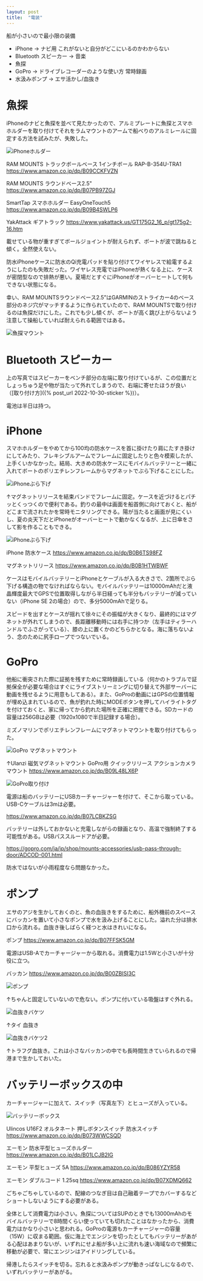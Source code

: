 ```yaml
---
layout: post
title:  "電装"
---
```


船が小さいので最小限の装備

- iPhone → ナビ用 これがないと自分がどこにいるのかわからない
- Bluetooth スピーカー → 音楽
- 魚探
- GoPro → ドライブレコーダーのような使い方 常時録画
- 水汲みポンプ → エサ活かし/血抜き

# 魚探

iPhoneのナビと魚探を並べて見たかったので、アルミプレートに魚探とスマホホルダーを取り付けてそれをラムマウントのアームで船べりのアルミレールに固定する方法を試みたが、失敗した。

![iPhoneホルダー](/assets/iphoneholder.jpeg)

RAM MOUNTS トラックボールベース 1インチボール RAP-B-354U-TRA1
<https://www.amazon.co.jp/dp/B09CCKFVZN>

RAM MOUNTS ラウンドベース2.5"
<https://www.amazon.co.jp/dp/B07PB97ZGJ>

SmartTap スマホホルダー EasyOneTouch5
<https://www.amazon.co.jp/dp/B09B4SWLP6>

YakAttack ギアトラック
<https://www.yakattack.us/GT175G2_16_p/gt175g2-16.htm>

載せている物が重すぎてボールジョイントが耐えられず、ボートが波で跳ねると傾く。全然使えない。

防水iPhoneケースに防水のQi充電パッドを貼り付けてワイヤレスで給電するようにしたのも失敗だった。ワイヤレス充電ではiPhoneが熱くなる上に、ケースが密閉型なので排熱が悪い。夏場だとすぐにiPhoneがオーバーヒートして何もできない状態になる。

幸い、RAM MOUNTSラウンドベース2.5”はGARMINのストライカー4のベース部分のネジ穴がマッチするように作られていたので、RAM MOUNTSで取り付けるのは魚探だけにした。これでも少し傾くが、ボートが高く跳び上がらないよう注意して操船していれば耐えられる範囲ではある。

![魚探マウント](/assets/IMG_1567.JPG)

# Bluetooth スピーカー

上の写真ではスピーカーをベンチ部分の左端に取り付けているが、この位置だとしょっちゅう足や物が当たって外れてしまうので、右端に寄せたほうが良い（[取り付け方]({% post_url 2022-10-30-sticker %})）。

電池は半日は持つ。

# iPhone

スマホホルダーをやめてから100均の防水ケースを首に掛けたり肩にたすき掛けにしてみたり、フレキシブルアームでフレームに固定したりと色々模索したが、上手くいかなかった。結局、大きめの防水ケースにモバイルバッテリーと一緒に入れてボートのポリエチレンフレームからマグネットでぶら下げることにした。

![iPhoneぶら下げ](/assets/IMG_1758.JPG)

↑マグネットリリースを結束バンドでフレームに固定。ケースを近づけるとパチッとくっつくので便利である。釣りの最中は画面を船首側に向けておくと、船がどこまで流されたかを常時モニタリングできる。陽が当たると画面が見にくいし、夏の炎天下だとiPhoneがオーバーヒートで動かなくなるが、上に日傘をさして影を作ることもできる。

![iPhoneぶら下げ](/assets/IMG_1760.JPG)

iPhone 防水ケース
<https://www.amazon.co.jp/dp/B0B6TS98FZ>

マグネットリリース
<https://www.amazon.co.jp/dp/B0B1HTWBWF>

ケースはモバイルバッテリーとiPhoneとケーブルが入る大きさで、2箇所でぶら下げる構造の物でなければならない。モバイルバッテリーは10000mAhだと液晶輝度最大でGPSで位置取得しながら半日経っても半分もバッテリーが減っていない（iPhone SE 2の場合）ので、多分5000mAhで足りる。

スピードを出すとケースが揺れて徐々にその振幅が大きくなり、最終的にはマグネットが外れてしまうので、長距離移動時には右手に持つか（左手はティラーハンドルでふさがっている）、膝の上に置くかのどちらかとなる。海に落ちないよう、念のために尻手ロープでつないでいる。

# GoPro

他船に衝突された際に証拠を残すために常時録画している（何かのトラブルで証拠保全が必要な場合はすぐにライブストリーミングに切り替えて外部サーバーに動画を残せるように用意もしてある）。また、GoProの動画にはGPSの位置情報が埋め込まれているので、魚が釣れた時にMODEボタンを押してハイライトタグを付けておくと、家に帰ってから釣れた場所を正確に把握できる。SDカードの容量は256GBは必要（1920x1080で半日記録する場合）。

ミズノマリンでポリエチレンフレームにマグネットマウントを取り付けてもらった。

![GoPro マグネットマウント](/assets/gopro1.JPG)

↑Ulanzi 磁気マグネットマウント GoPro用 クイックリリース アクションカメラマウント
<https://www.amazon.co.jp/dp/B09L48LX6P>

![GoPro取り付け](/assets/gopro2.JPG)

電源は船のバッテリーにUSBカーチャージャーを付けて、そこから取っている。USB-Cケーブルは3mは必要。

<https://www.amazon.co.jp/dp/B07LCBKZSG>

バッテリーは外しておかないと充電しながらの録画となり、高温で強制終了する可能性がある。USBパススルードアが必要。

<https://gopro.com/ja/jp/shop/mounts-accessories/usb-pass-through-door/ADCOD-001.html>

防水ではないが小雨程度なら問題なかった。

# ポンプ

エサのアジを生かしておくのと、魚の血抜きをするために、船外機前のスペースにバッカンを置いて小さなポンプで水を汲み上げることにした。溢れた分は排水口から流れる。血抜き後しばらく経つと水はきれいになる。

ポンプ <https://www.amazon.co.jp/dp/B07FFSK5GM>

電源はUSB-Aでカーチャージャーから取れる。消費電力は1.5Wと小さいが十分役に立つ。

バッカン <https://www.amazon.co.jp/dp/B00ZBISI3C>

![ポンプ](/assets/IMG_1767.JPG)

↑ちゃんと固定していないので危ない。ポンプに付いている吸盤はすぐ外れる。

![血抜きバケツ](/assets/IMG_0686.jpg)

↑タイ 血抜き

![血抜きバケツ2](/assets/IMG_1769.JPG)

↑トラフグ血抜き。これは小さなバッカンの中でも長時間生きていられるので帰港まで生かしておいた。

# バッテリーボックスの中

カーチャージャーに加えて、スイッチ（写真左下）とヒューズが入っている。

![バッテリーボックス](/assets/IMG_1764.JPG)

Ulincos U16F2 オルタネート 押しボタンスイッチ 防水スイッチ
<https://www.amazon.co.jp/dp/B073WWCSQD>

エーモン 防水平型ヒューズホルダー
<https://www.amazon.co.jp/dp/B01LCJB2IG>

エーモン 平型ヒューズ 5A
<https://www.amazon.co.jp/dp/B086YZYR58>

エーモン ダブルコード 1.25sq
<https://www.amazon.co.jp/dp/B07XDMQ662>

ごちゃごちゃしているので、配線のつなぎ目は自己融着テープでカバーするなどショートしないようにする必要がある。

全体として消費電力は小さい。魚探についてはSUPのときでも13000mAhのモバイルバッテリーで8時間くらい使っていても切れたことはなかったから、消費電力はかなり小さいと思われる。GoProの電源もカーチャージャーの容量（15W）に収まる範囲。仮に海上でエンジンを切ったとしてもバッテリーがあがる心配はあまりないが、いずれにせよ船が多い上に流れも速い海域なので頻繁に移動が必要で、常にエンジンはアイドリングしている。

帰港したらスイッチを切る。忘れると水汲みポンプが動きっぱなしになるので、いずれバッテリーがあがる。
